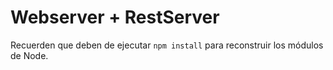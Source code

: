 # Webserver + RestServer


Recuerden que deben de ejecutar ``` npm install ``` para reconstruir los módulos de Node.